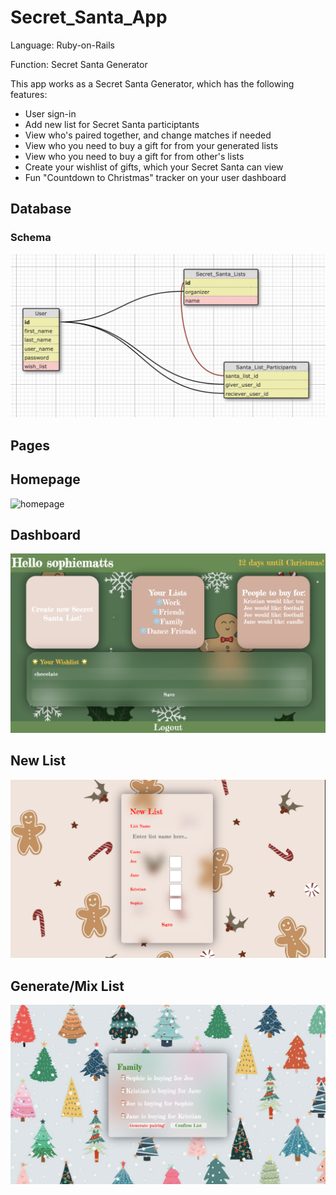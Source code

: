 # Secret_Santa_App

Language: Ruby-on-Rails

Function: Secret Santa Generator

This app works as a Secret Santa Generator, which has the following features:

* User sign-in
* Add new list for Secret Santa participtants
* View who's paired together, and change matches if needed
* View who you need to buy a gift for from your generated lists
* View who you need to buy a gift for from other's lists
* Create your wishlist of gifts, which your Secret Santa can view
* Fun "Countdown to Christmas" tracker on your user dashboard


## Database
### Schema
![ss_dbschema](design/ss_dbschema.png)

## Pages
## Homepage
![homepage](design/homepage.png)
## Dashboard
![user_dashboard](design/user_dashboard.png)
## New List
![create_list](design/create_list.png)
## Generate/Mix List
![generate_list](design/generate_list.png)
